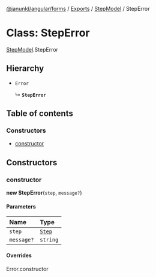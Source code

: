 [@janunld/angular/forms](../README.md) / [Exports](../modules.md) / [StepModel](../modules/StepModel.md) / StepError

# Class: StepError

[StepModel](../modules/StepModel.md).StepError

## Hierarchy

- `Error`

  ↳ **`StepError`**

## Table of contents

### Constructors

- [constructor](StepModel.StepError.md#constructor)

## Constructors

### constructor

**new StepError**(`step`, `message?`)

#### Parameters

| Name       | Type                        |
| :--------- | :-------------------------- |
| `step`     | [`Step`](StepModel.Step.md) |
| `message?` | `string`                    |

#### Overrides

Error.constructor
